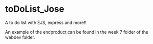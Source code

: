 # toDoList_Jose
A to do list with EJS, express and more!!

An example of the endproduct can be found in the week 7 folder of the webdev folder. 
